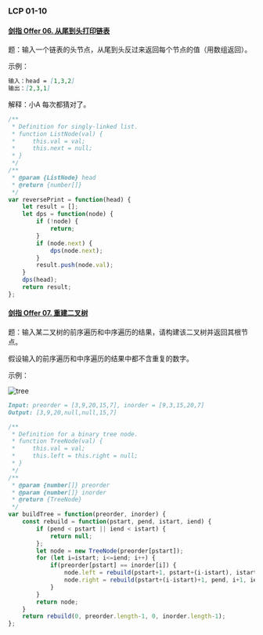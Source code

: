 ### **LCP 01-10**

#### [剑指 Offer 06. 从尾到头打印链表](https://leetcode-cn.com/problems/cong-wei-dao-tou-da-yin-lian-biao-lcof/)

题：输入一个链表的头节点，从尾到头反过来返回每个节点的值（用数组返回）。

示例：

```markdown
输入：head = [1,3,2]
输出：[2,3,1]
```

解释：小A 每次都猜对了。

```js
/**
 * Definition for singly-linked list.
 * function ListNode(val) {
 *     this.val = val;
 *     this.next = null;
 * }
 */
/**
 * @param {ListNode} head
 * @return {number[]}
 */
var reversePrint = function(head) {
    let result = [];
    let dps = function(node) {
        if (!node) {
            return;
        }
        if (node.next) {
            dps(node.next);
        }
        result.push(node.val);
    }
    dps(head);
    return result;
};
```

#### [剑指 Offer 07. 重建二叉树](https://leetcode-cn.com/problems/zhong-jian-er-cha-shu-lcof/)

题：输入某二叉树的前序遍历和中序遍历的结果，请构建该二叉树并返回其根节点。

假设输入的前序遍历和中序遍历的结果中都不含重复的数字。

示例：

![tree](https://github.com/xingwy/Algorithm/tree/master/images/tree.jpg)

```markdown
Input: preorder = [3,9,20,15,7], inorder = [9,3,15,20,7]
Output: [3,9,20,null,null,15,7]
```

```js
/**
 * Definition for a binary tree node.
 * function TreeNode(val) {
 *     this.val = val;
 *     this.left = this.right = null;
 * }
 */
/**
 * @param {number[]} preorder
 * @param {number[]} inorder
 * @return {TreeNode}
 */
var buildTree = function(preorder, inorder) {
    const rebuild = function(pstart, pend, istart, iend) {
        if (pend < pstart || iend < istart) {
            return null;
        };
        let node = new TreeNode(preorder[pstart]);
        for (let i=istart; i<=iend; i++) {
            if(preorder[pstart] == inorder[i]) {
                node.left = rebuild(pstart+1, pstart+(i-istart), istart, i-1);
                node.right = rebuild(pstart+(i-istart)+1, pend, i+1, iend);
            }
        }
        return node;
    }
    return rebuild(0, preorder.length-1, 0, inorder.length-1);
};
```

